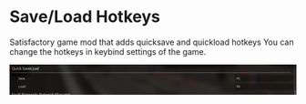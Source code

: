# Save/Load Hotkeys
Satisfactory game mod that adds quicksave and quickload hotkeys
You can change the hotkeys in keybind settings of the game.

![](https://github.com/Scordium/SatisfactorySaveLoadHotkeys/blob/main/Resources/Preview.png)
